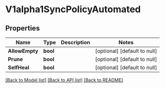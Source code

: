 # V1alpha1SyncPolicyAutomated

## Properties
Name | Type | Description | Notes
------------ | ------------- | ------------- | -------------
**AllowEmpty** | **bool** |  | [optional] [default to null]
**Prune** | **bool** |  | [optional] [default to null]
**SelfHeal** | **bool** |  | [optional] [default to null]

[[Back to Model list]](../README.md#documentation-for-models) [[Back to API list]](../README.md#documentation-for-api-endpoints) [[Back to README]](../README.md)


